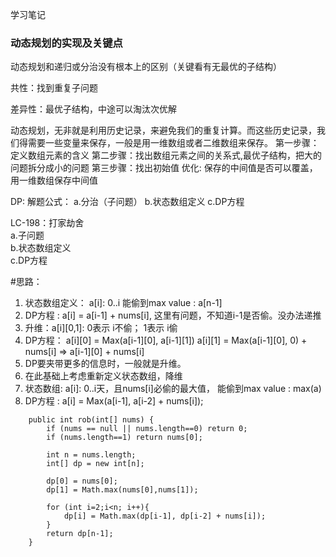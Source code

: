 学习笔记

### **动态规划的实现及关键点**

动态规划和递归或分治没有根本上的区别（关键看有无最优的子结构）

共性：找到重复子问题

差异性：最优子结构，中途可以淘汰次优解

动态规划，无非就是利用历史记录，来避免我们的重复计算。而这些历史记录，我们得需要一些变量来保存，一般是用一维数组或者二维数组来保存。
第一步骤：定义数组元素的含义
第二步骤：找出数组元素之间的关系式,最优子结构，把大的问题拆分成小的问题
第三步骤：找出初始值
优化: 保存的中间值是否可以覆盖，用一维数组保存中间值

DP: 解题公式：
a.分治（子问题）
b.状态数组定义
c.DP方程

LC-198：打家劫舍  
a.子问题  
b.状态数组定义  
c.DP方程  

#思路：
1. 状态数组定义： a[i]: 0..i 能偷到max value : a[n-1]
2. DP方程 : a[i] = a[i-1] + nums[i], 这里有问题，不知道i-1是否偷。没办法递推
3. 升维：a[i][0,1]: 0表示 i不偷； 1表示 i偷
4. DP方程： 
    a[i][0] = Max(a[i-1][0], a[i-1][1])
    a[i][1] = Max(a[i-1][0], 0) + nums[i] => a[i-1][0] + nums[i]
5. DP要夹带更多的信息时，一般就是升维。
6. 在此基础上考虑重新定义状态数组，降维
7. 状态数组: a[i]: 0..i天，且nums[i]必偷的最大值， 能偷到max value : max(a)
8. DP方程 : a[i] = Max(a[i-1], a[i-2] + nums[i]);

```$xslt
    public int rob(int[] nums) {
        if (nums == null || nums.length==0) return 0;
        if (nums.length==1) return nums[0];

        int n = nums.length;
        int[] dp = new int[n];

        dp[0] = nums[0];
        dp[1] = Math.max(nums[0],nums[1]);

        for (int i=2;i<n; i++){
            dp[i] = Math.max(dp[i-1], dp[i-2] + nums[i]);
        }
        return dp[n-1];
    }
```
  
```$xslt

```  
